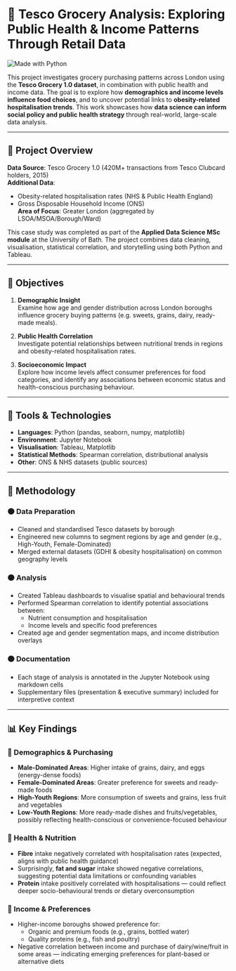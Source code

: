 # 🛒 Tesco Grocery Analysis: Exploring Public Health & Income Patterns Through Retail Data
![Made with Python](https://img.shields.io/badge/Made%20with-Python-blue?logo=python)

This project investigates grocery purchasing patterns across London using the **Tesco Grocery 1.0 dataset**, in combination with public health and income data. The goal is to explore how **demographics and income levels influence food choices**, and to uncover potential links to **obesity-related hospitalisation trends**. This work showcases how **data science can inform social policy and public health strategy** through real-world, large-scale data analysis.

---

## 📌 Project Overview

**Data Source**: Tesco Grocery 1.0 (420M+ transactions from Tesco Clubcard holders, 2015)  
**Additional Data**:
- Obesity-related hospitalisation rates (NHS & Public Health England)
- Gross Disposable Household Income (ONS)  
**Area of Focus**: Greater London (aggregated by LSOA/MSOA/Borough/Ward)

This case study was completed as part of the **Applied Data Science MSc module** at the University of Bath. The project combines data cleaning, visualisation, statistical correlation, and storytelling using both Python and Tableau.

---

## 🎯 Objectives

1. **Demographic Insight**  
   Examine how age and gender distribution across London boroughs influence grocery buying patterns (e.g. sweets, grains, dairy, ready-made meals).

2. **Public Health Correlation**  
   Investigate potential relationships between nutritional trends in regions and obesity-related hospitalisation rates.

3. **Socioeconomic Impact**  
   Explore how income levels affect consumer preferences for food categories, and identify any associations between economic status and health-conscious purchasing behaviour.

---

## 🧰 Tools & Technologies

- **Languages**: Python (pandas, seaborn, numpy, matplotlib)
- **Environment**: Jupyter Notebook
- **Visualisation**: Tableau, Matplotlib
- **Statistical Methods**: Spearman correlation, distributional analysis
- **Other**: ONS & NHS datasets (public sources)

---

## 🧪 Methodology

### 🟠 Data Preparation
- Cleaned and standardised Tesco datasets by borough
- Engineered new columns to segment regions by age and gender (e.g., High-Youth, Female-Dominated)
- Merged external datasets (GDHI & obesity hospitalisation) on common geography levels

### 🟠 Analysis
- Created Tableau dashboards to visualise spatial and behavioural trends
- Performed Spearman correlation to identify potential associations between:
  - Nutrient consumption and hospitalisation
  - Income levels and specific food preferences
- Created age and gender segmentation maps, and income distribution overlays

### 🟠 Documentation
- Each stage of analysis is annotated in the Jupyter Notebook using markdown cells
- Supplementary files (presentation & executive summary) included for interpretive context

---

## 📊 Key Findings

### 📍 Demographics & Purchasing
- **Male-Dominated Areas**: Higher intake of grains, dairy, and eggs (energy-dense foods)
- **Female-Dominated Areas**: Greater preference for sweets and ready-made foods
- **High-Youth Regions**: More consumption of sweets and grains, less fruit and vegetables
- **Low-Youth Regions**: More ready-made dishes and fruits/vegetables, possibly reflecting health-conscious or convenience-focused behaviour

### 📍 Health & Nutrition
- **Fibre** intake negatively correlated with hospitalisation rates (expected, aligns with public health guidance)
- Surprisingly, **fat and sugar** intake showed negative correlations, suggesting potential data limitations or confounding variables
- **Protein** intake positively correlated with hospitalisations — could reflect deeper socio-behavioural trends or dietary overconsumption

### 📍 Income & Preferences
- Higher-income boroughs showed preference for:
  - Organic and premium foods (e.g., grains, bottled water)
  - Quality proteins (e.g., fish and poultry)
- Negative correlation between income and purchase of dairy/wine/fruit in some areas — indicating emerging preferences for plant-based or alternative diets
